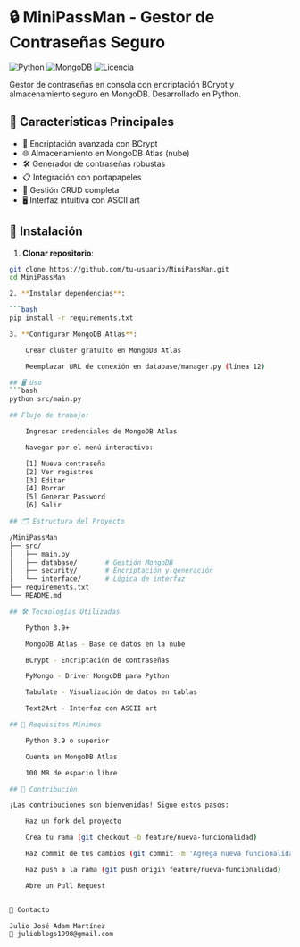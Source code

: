 # 🔒 MiniPassMan - Gestor de Contraseñas Seguro

![Python](https://img.shields.io/badge/Python-3.9%2B-blue)
![MongoDB](https://img.shields.io/badge/MongoDB-Atlas-green)
![Licencia](https://img.shields.io/badge/Licencia-MIT-orange)

Gestor de contraseñas en consola con encriptación BCrypt y almacenamiento seguro en MongoDB. Desarrollado en Python.

## 🌟 Características Principales

- 🔐 Encriptación avanzada con BCrypt
- 🌐 Almacenamiento en MongoDB Atlas (nube)
- 🛠 Generador de contraseñas robustas
- 📋 Integración con portapapeles
- 📂 Gestión CRUD completa
- 🖥 Interfaz intuitiva con ASCII art

## 🚀 Instalación

1. **Clonar repositorio**:
```bash
git clone https://github.com/tu-usuario/MiniPassMan.git
cd MiniPassMan

2. **Instalar dependencias**:

```bash
pip install -r requirements.txt

3. **Configurar MongoDB Atlas**:

    Crear cluster gratuito en MongoDB Atlas

    Reemplazar URL de conexión en database/manager.py (línea 12)

## 🖥 Uso
```bash
python src/main.py

## Flujo de trabajo:

    Ingresar credenciales de MongoDB Atlas

    Navegar por el menú interactivo:

    [1] Nueva contraseña
    [2] Ver registros
    [3] Editar
    [4] Borrar
    [5] Generar Password
    [6] Salir

## 🗂 Estructura del Proyecto

/MiniPassMan
├── src/
│   ├── main.py
│   ├── database/       # Gestión MongoDB
│   ├── security/       # Encriptación y generación
│   └── interface/      # Lógica de interfaz
├── requirements.txt
└── README.md

## 🛠 Tecnologías Utilizadas

    Python 3.9+

    MongoDB Atlas - Base de datos en la nube

    BCrypt - Encriptación de contraseñas

    PyMongo - Driver MongoDB para Python

    Tabulate - Visualización de datos en tablas

    Text2Art - Interfaz con ASCII art

## 🔧 Requisitos Mínimos

    Python 3.9 o superior

    Cuenta en MongoDB Atlas

    100 MB de espacio libre

## 🤝 Contribución

¡Las contribuciones son bienvenidas! Sigue estos pasos:

    Haz un fork del proyecto

    Crea tu rama (git checkout -b feature/nueva-funcionalidad)

    Haz commit de tus cambios (git commit -m 'Agrega nueva funcionalidad')

    Haz push a la rama (git push origin feature/nueva-funcionalidad)

    Abre un Pull Request


📧 Contacto

Julio José Adam Martínez
📩 julioblogs1998@gmail.com
